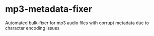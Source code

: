 # mp3-metadata-fixer
Automated bulk-fixer for mp3 audio files with corrupt metadata due to character encoding issues
